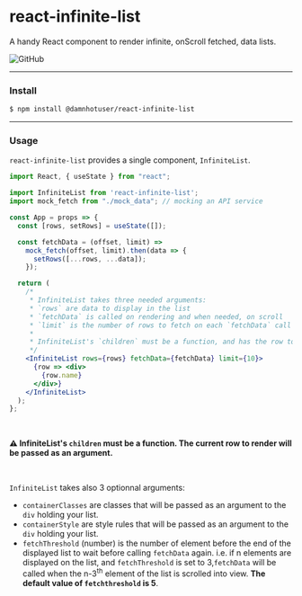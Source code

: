 # react-infinite-list
A handy React component to render infinite, onScroll fetched, data lists.

![GitHub](https://img.shields.io/github/license/mdubourg001/react-infinite-list.svg)

___

### Install

```sh
$ npm install @damnhotuser/react-infinite-list
```

___ 

### Usage

`react-infinite-list` provides a single component, `InfiniteList`. 

```jsx
import React, { useState } from "react";

import InfiniteList from 'react-infinite-list';
import mock_fetch from "./mock_data"; // mocking an API service

const App = props => {
  const [rows, setRows] = useState([]);

  const fetchData = (offset, limit) =>
    mock_fetch(offset, limit).then(data => {  
      setRows([...rows, ...data]);
    });

  return (
    /* 
     * InfiniteList takes three needed arguments:
     * `rows` are data to display in the list
     * `fetchData` is called on rendering and when needed, on scroll
     * `limit` is the number of rows to fetch on each `fetchData` call
     * 
     * InfiniteList's `children` must be a function, and has the row to render passed as an argument 
     */
    <InfiniteList rows={rows} fetchData={fetchData} limit={10}>
      {row => <div>
        {row.name}
      </div>}
    </InfiniteList>
  );
};

```
<br>

**⚠️ InfiniteList's `children` must be a function. The current row to render will be passed as an argument.**

<br>

`InfiniteList` takes also 3 optionnal arguments:
- `containerClasses` are classes that will be passed as an argument to the `div` holding your list.
- `containerStyle` are style rules that will be passed as an argument to the `div` holding your list.
- `fetchThreshold` (number) is the number of element before the end of the displayed list to wait before calling `fetchData` again. i.e. if n elements are displayed on the list, and `fetchThreshold` is set to 3,`fetchData` will be called when the n-3<sup>th</sup> element of the list is scrolled into view. **The default value of `fetchthreshold` is 5**.    
